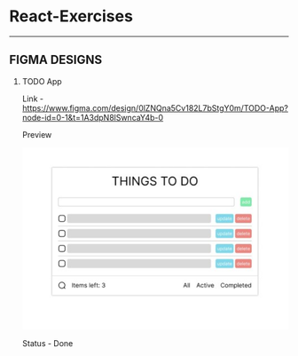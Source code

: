 # React-Exercises

---

## FIGMA DESIGNS

1. TODO App

   Link - https://www.figma.com/design/0lZNQna5Cv182L7bStgY0m/TODO-App?node-id=0-1&t=1A3dpN8lSwncaY4b-0

   Preview

   ![TODO App Preview](./TODO%20App/resources/Design.jpg)

   Status - Done

